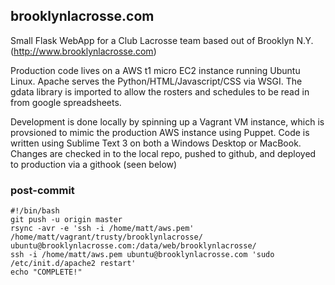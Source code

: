 ## brooklynlacrosse.com

Small Flask WebApp for a Club Lacrosse team based out of Brooklyn N.Y. (http://www.brooklynlacrosse.com)

Production code lives on a AWS t1 micro EC2 instance running Ubuntu Linux.
Apache serves the Python/HTML/Javascript/CSS via WSGI. The gdata library is imported to allow the rosters and schedules to be read in from google spreadsheets.

Development is done locally by spinning up a Vagrant VM instance, which is provsioned to mimic the production AWS instance using Puppet. Code is written using Sublime Text 3 on both a Windows Desktop or MacBook. Changes are checked in to the local repo, pushed to github, and deployed to production via a githook (seen below)


### post-commit
```
#!/bin/bash
git push -u origin master
rsync -avr -e 'ssh -i /home/matt/aws.pem' /home/matt/vagrant/trusty/brooklynlacrosse/ ubuntu@brooklynlacrosse.com:/data/web/brooklynlacrosse/
ssh -i /home/matt/aws.pem ubuntu@brooklynlacrosse.com 'sudo /etc/init.d/apache2 restart'
echo "COMPLETE!"
```